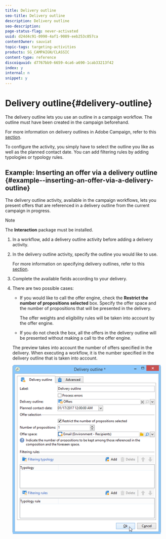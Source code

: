 ```yaml
---
title: Delivery outline
seo-title: Delivery outline
description: Delivery outline
seo-description: 
page-status-flag: never-activated
uuid: d24d4c91-0990-4af1-9089-eeb253c057ca
contentOwner: sauviat
topic-tags: targeting-activities
products: SG_CAMPAIGN/CLASSIC
content-type: reference
discoiquuid: d7767bb9-6659-4ca6-a690-1cab33213f42
index: y
internal: n
snippet: y
---
```


# Delivery outline{#delivery-outline}

The delivery outline lets you use an outline in a campaign workflow. The outline must have been created in the campaign beforehand.

For more information on delivery outlines in Adobe Campaign, refer to this [section](../../campaign/using/setting-up-marketing-campaigns.md#associating-and-structuring-resources-linked-via-a-delivery-outline).

To configure the activity, you simply have to select the outline you like as well as the planned contact date. You can add filtering rules by adding typologies or typology rules.

## Example: Inserting an offer via a delivery outline {#example--inserting-an-offer-via-a-delivery-outline}

The delivery outline activity, available in the campaign workflows, lets you present offers that are referenced in a delivery outline from the current campaign in progress.

>[!NOTE]
>
>The **Interaction** package must be installed.

1. In a workflow, add a delivery outline activity before adding a delivery activity.
1. In the delivery outline activity, specify the outline you would like to use.

   For more information on specifying delivery outlines, refer to this [section](../../campaign/using/setting-up-marketing-campaigns.md#associating-and-structuring-resources-linked-via-a-delivery-outline).

1. Complete the available fields according to your delivery.
1. There are two possible cases:

    * If you would like to call the offer engine, check the **Restrict the number of propositions selected** box. Specify the offer space and the number of propositions that will be presented in the delivery.

      The offer weights and eligibility rules will be taken into account by the offer engine.
    
    * If you do not check the box, all the offers in the delivery outline will be presented without making a call to the offer engine.

   The preview takes into account the number of offers specified in the delivery. When executing a workflow, it is the number specified in the delivery outline that is taken into account.

   ![](assets/int_compo_offre_wf1.png)

